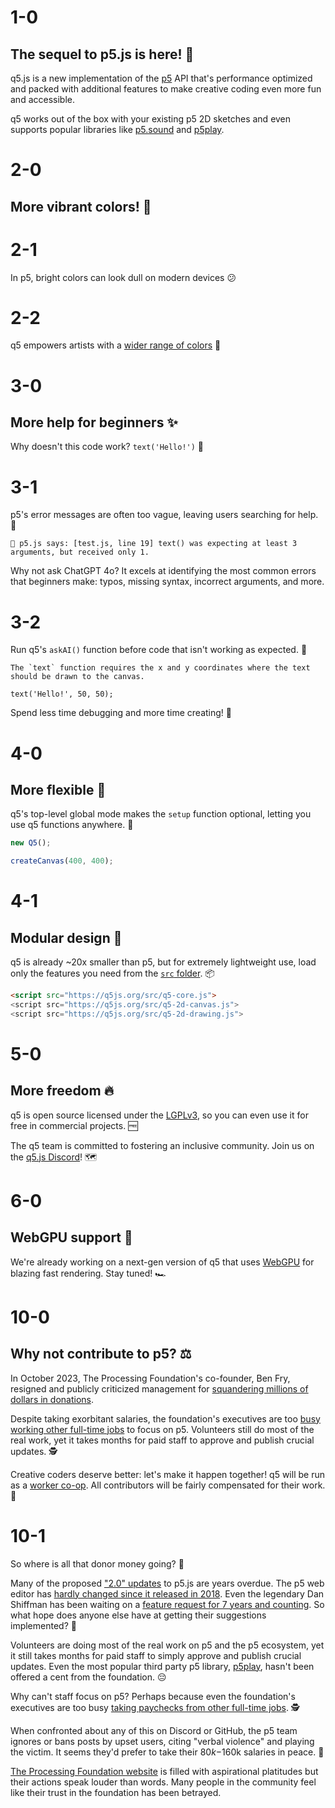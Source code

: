 # 1-0

## The sequel to p5.js is here! 🎉

q5.js is a new implementation of the [p5](https://p5js.org) API that's performance optimized and packed with additional features to make creative coding even more fun and accessible.

q5 works out of the box with your existing p5 2D sketches and even supports popular libraries like [p5.sound](https://p5js.org/reference/#/libraries/p5.sound) and [p5play](https://p5play.org).

# 2-0

## More vibrant colors! 🎨

# 2-1

In p5, bright colors can look dull on modern devices 😕

# 2-2

q5 empowers artists with a [wider range of colors](https://github.com/quinton-ashley/q5.js?tab=readme-ov-file#new-features-hdr-color-support) 🤩

# 3-0

## More help for beginners ✨

Why doesn't this code work? `text('Hello!')` 🤔

# 3-1

p5's error messages are often too vague, leaving users searching for help. 🙋

```
🌸 p5.js says: [test.js, line 19] text() was expecting at least 3 arguments, but received only 1.
```

Why not ask ChatGPT 4o? It excels at identifying the most common errors that beginners make: typos, missing syntax, incorrect arguments, and more.

# 3-2

Run q5's `askAI()` function before code that isn't working as expected. 🤖

```
The `text` function requires the x and y coordinates where the text should be drawn to the canvas.

text('Hello!', 50, 50);
```

Spend less time debugging and more time creating! 🐛

# 4-0

## More flexible 🤹

q5's top-level global mode makes the `setup` function optional, letting you use q5 functions anywhere. 👀

```js
new Q5();

createCanvas(400, 400);
```

# 4-1

## Modular design 🧩

q5 is already ~20x smaller than p5, but for extremely lightweight use, load only the features you need from the [`src` folder](https://github.com/quinton-ashley/q5.js/tree/main/src). 📦

```html
<script src="https://q5js.org/src/q5-core.js">
<script src="https://q5js.org/src/q5-2d-canvas.js">
<script src="https://q5js.org/src/q5-2d-drawing.js">
```

# 5-0

## More freedom 🔥

q5 is open source licensed under the [LGPLv3](../LICENSE.md), so you can even use it for free in commercial projects. 🆓

The q5 team is committed to fostering an inclusive community. Join us on the [q5.js Discord](https://discord.gg/QuxQYwGWuB)! 🗺️

# 6-0

## WebGPU support 🚀

We're already working on a next-gen version of q5 that uses [WebGPU](https://developer.mozilla.org/en-US/docs/Web/API/WebGPU_API) for blazing fast rendering. Stay tuned! 🏎️

# 10-0

## Why not contribute to p5? ⚖️

In October 2023, The Processing Foundation's co-founder, Ben Fry, resigned and publicly criticized management for [squandering millions of dollars in donations](https://x.com/ben_fry/status/1709400641456501020).

Despite taking exorbitant salaries, the foundation's executives are too [busy working other full-time jobs](https://www.linkedin.com/in/edsaber/) to focus on p5. Volunteers still do most of the real work, yet it takes months for paid staff to approve and publish crucial updates. 🕵️

Creative coders deserve better: let's make it happen together! q5 will be run as a [worker co-op](https://en.wikipedia.org/wiki/Worker_cooperative). All contributors will be fairly compensated for their work. 🤝

# 10-1

So where is all that donor money going? 💸

Many of the proposed ["2.0" updates](https://github.com/processing/p5.js/issues/6678) to p5.js are years overdue. The p5 web editor has [hardly changed since it released in 2018](https://medium.com/processing-foundation/hello-p5-js-web-editor-b90b902b74cf). Even the legendary Dan Shiffman has been waiting on a [feature request for 7 years and counting](https://github.com/processing/p5.js-web-editor/issues/208#issuecomment-263898359). So what hope does anyone else have at getting their suggestions implemented? 📅

Volunteers are doing most of the real work on p5 and the p5 ecosystem, yet it still takes months for paid staff to simply approve and publish crucial updates. Even the most popular third party p5 library, [p5play](https://p5play.org), hasn't been offered a cent from the foundation. 😔

Why can't staff focus on p5? Perhaps because even the foundation's executives are too busy [taking paychecks from other full-time jobs](https://www.linkedin.com/in/edsaber/). 🕵️

When confronted about any of this on Discord or GitHub, the p5 team ignores or bans posts by upset users, citing "verbal violence" and playing the victim. It seems they'd prefer to take their $80k-$160k salaries in peace. 🎂

[The Processing Foundation website](https://processingfoundation.org/) is filled with aspirational platitudes but their actions speak louder than words. Many people in the community feel like their trust in the foundation has been betrayed.
